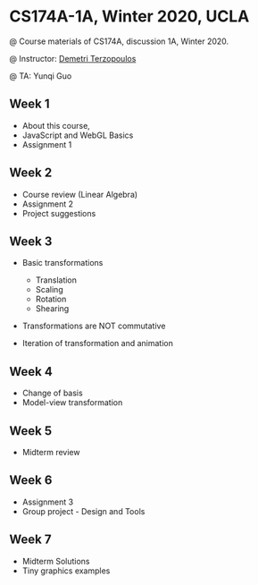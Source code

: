 # CS174A-1A, Winter 2020, UCLA

@ Course materials of CS174A, discussion 1A, Winter 2020.

@ Instructor: [Demetri Terzopoulos](http://web.cs.ucla.edu/~dt/)

@ TA: Yunqi Guo

## Week 1

- About this course,
- JavaScript and WebGL Basics
- Assignment 1

## Week 2

- Course review (Linear Algebra)
- Assignment 2
- Project suggestions

## Week 3

- Basic transformations
  - Translation
  - Scaling
  - Rotation
  - Shearing
  
- Transformations are NOT commutative 
- Iteration of transformation and animation

## Week 4

- Change of basis
- Model-view transformation

## Week 5
- Midterm review

## Week 6

- Assignment 3
- Group project - Design and Tools

## Week 7

- Midterm Solutions
- Tiny graphics examples